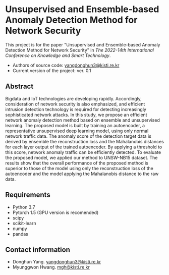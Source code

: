 # Unsupervised and Ensemble-based Anomaly Detection Method for Network Security
This project is for the paper "Unsupervised and Ensemble-based Anomaly Detection Method for Network Security" in *The 2022-14th International Conference on Knowledge and Smart Technology*.
- Authors of source code: yangdonghun3@kisti.re.kr
- Current version of the project: ver. 0.1

## Abstract
Bigdata and IoT technologies are developing rapidly. Accordingly, consideration of network security is also emphasized, and efficient intrusion detection technology is required for detecting increasingly sophisticated network attacks. In this study, we propose an efficient network anomaly detection method based on ensemble and unsupervised learning. The proposed model is built by training an autoencoder, a representative unsupervised deep learning model, using only normal network traffic data. The anomaly score of the detection target data is derived by ensemble the reconstruction loss and the Mahalanobis distances for each layer output of the trained autoencoder. By applying a threshold to this score, network anomaly traffic can be efficiently detected. To evaluate the proposed model, we applied our method to UNSW-NB15 dataset. The results show that the overall performance of the proposed method is superior to those of the model using only the reconstruction loss of the autoencoder and the model applying the Mahalanobis distance to the raw data.

## Requirements
- Python 3.7
- Pytorch 1.5 (GPU version is recomended)
- scipy
- scikit-learn
- numpy
- pandas

## Contact information
- Donghun Yang. yangdonghun3@kisti.re.kr
- Myunggwon Hwang. mgh@kisti.re.kr
